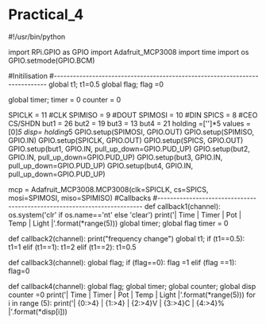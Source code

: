 # Practical_4
#!/usr/bin/python

import RPi.GPIO as GPIO
import Adafruit_MCP3008
import time
import os
GPIO.setmode(GPIO.BCM)

#Initilisation
#----------------------------------------------------------------------------
global t1;
t1=0.5
global flag;
flag =0

global timer;
timer = 0
counter = 0

SPICLK = 11 #CLK
SPIMISO = 9 #DOUT
SPIMOSI = 10 #DIN
SPICS = 8 #CEO CS/SHDN
but1 = 26
but2 = 19
but3 = 13
but4 = 21
holding =['']*5
values = [0]*5
disp= holding*5
GPIO.setup(SPIMOSI, GPIO.OUT)
GPIO.setup(SPIMISO, GPIO.IN)
GPIO.setup(SPICLK, GPIO.OUT)
GPIO.setup(SPICS, GPIO.OUT)
GPIO.setup(but1, GPIO.IN, pull_up_down=GPIO.PUD_UP)
GPIO.setup(but2, GPIO.IN, pull_up_down=GPIO.PUD_UP)
GPIO.setup(but3, GPIO.IN, pull_up_down=GPIO.PUD_UP)
GPIO.setup(but4, GPIO.IN, pull_up_down=GPIO.PUD_UP)

mcp = Adafruit_MCP3008.MCP3008(clk=SPICLK, cs=SPICS, mosi=SPIMOSI, miso=SPIMISO)
#Callbacks
#-------------------------------------------------------------------------
def callback1(channel):
        os.system('clr' if os.name=='nt' else 'clear')
        print('|   Time   |  Timer   | Pot   | Temp  | Light |'.format(*range(5)))
        global timer;
        global flag
        timer = 0

def callback2(channel):
        print("frequency change")
        global t1;
        if (t1==0.5):
                t1=1
        elif (t1==1):
                t1=2
        elif (t1==2):
                t1=0.5

def callback3(channel):
        global flag;
        if (flag==0):
                flag =1
        elif (flag ==1):
                flag=0

def callback4(channel):
        global flag;
        global timer;
        global counter;
        global disp
        counter =0
        print('|   Time   |  Timer   | Pot   | Temp  | Light |'.format(*range(5)))
        for i in range (5):
                 print('| {0:>4} | {1:>4} | {2:>4}V | {3:>4}C | {4:>4}% |'.format(*disp[i]))
